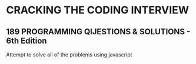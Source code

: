 # CRACKING THE CODING INTERVIEW
## 189 PROGRAMMING QlJESTIONS & SOLUTIONS - 6th Edition

Attempt to solve all of the problems using javascript
